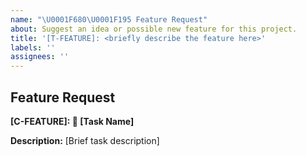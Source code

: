 ```yaml
---
name: "\U0001F680\U0001F195 Feature Request"
about: Suggest an idea or possible new feature for this project.
title: '[T-FEATURE]: <briefly describe the feature here>'
labels: ''
assignees: ''
---
```


## Feature Request

**[C-FEATURE]: 🚀 [Task Name]**

**Description:** 
[Brief task description]
